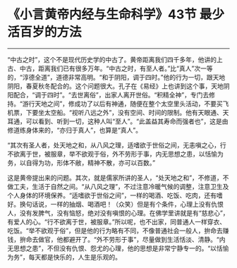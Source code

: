 # 《小言黄帝内经与生命科学》43节 最少活百岁的方法

------

“中古之时”，这个不是现代历史学的中古了。黄帝距离我们四千多年，他讲的上古、中古，距离我们已有很多万年。“中古之时，有至人者。”比“真人”次一等的，“淳德全道”，道德非常高明。“和于阴阳，调于四时。”他的行为一切，跟天地阴阳，春夏秋冬配合的。这个问题很大。孔子在《易经》上也讲到这个事，天地阴阳配合，“调于四时”。“去世离俗”，出家人离开世俗。“积精全神”，专门去修持。“游行天地之间”，修成功了以后有神通，随便在整个太空里头活动，不要买飞机票，下要坐太空船。“视听八远之外”，没有空间、时间的限制。他有天眼通、天耳通，可以看到、听到一切，这种人叫“至人”。“此盖益其寿命而强者也”，这是由修道练身体来的，“亦归于真人”，也算是“真人”。

“其次有圣人者，处天地之和，从八风之理，适嗜欲于世俗之间，无恚嗔之心，行不欲离于世，被服章，举不欲观于俗，外不劳形于事，内无思想之患，以恬愉为务，以自得为功，形体不敝，精神不散，亦可以百数。”

这是黄帝提出来的问题。其次，就是儒家所讲的圣人，“处天地之和”，不修道，不做工夫，生活于自然之间。“从八风之理”，不过注意冷暖气候的调整，注意卫生及个人身体的环境保养。“适嗜欲于世俗之间”，一样的喝酒、吃饭、吃肉，还有嗜好。换句话说，一样的抽烟、喝酒吧！（众笑）但是有个条件，心理上没有仇恨人，没有发脾气，没有恼怒，绝对没有嗔恨的心理。在佛学里讲就是有“慈悲心”，有爱人的心。“行不欲离于世，被服章。”所以呢，也不出家，同普通人一样穿衣、吃饭。“举不欲观于俗”，但是他的行为略有不同，不像普通社会一般人，拚命去赚钱，拚命去做官，他都避开了。“外不劳形于事”，尽量做到生活恬淡、清静。“内无思想之患”，不但没有仇恨、怨尤的心理，他的思想是非常宁静专一的。“以恬愉为务”，每天都是快乐的，人生是乐观的。